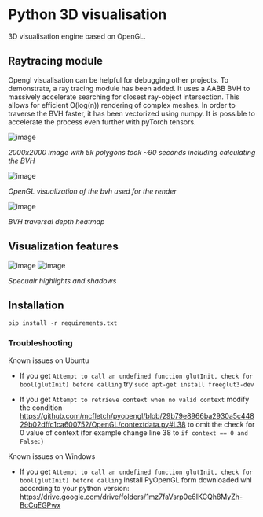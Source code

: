 # Python 3D visualisation

3D visualisation engine based on OpenGL.

## Raytracing module
Opengl visualisation can be helpful for debugging other projects. 
To demonstrate, a ray tracing module has been added. 
It uses a AABB BVH to massively accelerate searching for closest ray-object intersection. 
This allows for efficient O(log(n)) rendering of complex meshes.
In order to traverse the BVH faster, it has been vectorized using numpy. 
It is possible to accelerate the process even further with pyTorch tensors.
<!--![image](https://github.com/pawelzakieta97/visualisation/assets/28107745/fc95ad0a-6888-4aba-9f07-bfd3cab19255)-->
![image](https://github.com/pawelzakieta97/visualisation/assets/28107745/105fb33b-e073-4c89-9005-962a0e6bd40e)

*2000x2000 image with 5k polygons took ~90 seconds including calculating the BVH*


![image](https://github.com/pawelzakieta97/visualisation/assets/28107745/736cfada-3b21-4be0-a7fb-f0f9f146729b)

*OpenGL visualization of the bvh used for the render*


![image](https://github.com/pawelzakieta97/visualisation/assets/28107745/a52474b2-9cdd-4c64-8ddb-7e51c8ce7f31)

*BVH traversal depth heatmap*

## Visualization features

![image](https://github.com/pawelzakieta97/visualisation/assets/28107745/642a8108-6e70-4904-af61-39da3c83a48a)
![image](https://github.com/pawelzakieta97/visualisation/assets/28107745/e898324a-ce98-4df3-b1ff-f5eb498583a8)

*Specualr highlights and shadows*

## Installation

`pip install -r requirements.txt`

### Troubleshooting
Known issues on Ubuntu
 - If you get
`Attempt to call an undefined function glutInit, check for bool(glutInit) before calling`
try
`sudo apt-get install freeglut3-dev`

 - If you get 
`Attempt to retrieve context when no valid context`
modify the condition https://github.com/mcfletch/pyopengl/blob/29b79e8966ba2930a5c44829b02dffc1ca600752/OpenGL/contextdata.py#L38
to omit the check for 0 value of context (for example change line 38 to `if context == 0 and False:`)

Known issues on Windows

 - If you get
`Attempt to call an undefined function glutInit, check for bool(glutInit) before calling`
Install PyOpenGL form downloaded whl according to your python version:
https://drive.google.com/drive/folders/1mz7faVsrp0e6IKCQh8MyZh-BcCqEGPwx
